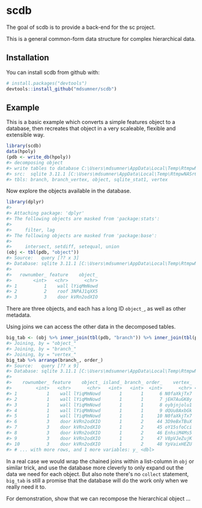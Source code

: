 
<!-- README.md is generated from README.Rmd. Please edit that file -->
scdb
====

The goal of scdb is to provide a back-end for the sc project.

This is a general common-form data structure for complex hierarchical data.

Installation
------------

You can install scdb from github with:

``` r
# install.packages("devtools")
devtools::install_github("mdsumner/scdb")
```

Example
-------

This is a basic example which converts a simple features object to a database, then recreates that object in a very scaleable, flexible and extensible way.

``` r
library(scdb)
data(hpoly)
(pdb <- write_db(hpoly))
#> decomposing object
#> write tables to database C:\Users\mdsumner\AppData\Local\Temp\RtmpwNASr6\fileb601b0797.sqlite
#> src:  sqlite 3.11.1 [C:\Users\mdsumner\AppData\Local\Temp\RtmpwNASr6\fileb601b0797.sqlite]
#> tbls: branch, branch_vertex, object, sqlite_stat1, vertex
```

Now explore the objects available in the database.

``` r
library(dplyr)
#> 
#> Attaching package: 'dplyr'
#> The following objects are masked from 'package:stats':
#> 
#>     filter, lag
#> The following objects are masked from 'package:base':
#> 
#>     intersect, setdiff, setequal, union
(obj <- tbl(pdb, "object"))
#> Source:   query [?? x 3]
#> Database: sqlite 3.11.1 [C:\Users\mdsumner\AppData\Local\Temp\RtmpwNASr6\fileb601b0797.sqlite]
#> 
#>   rownumber_ feature    object_
#>        <int>   <chr>      <chr>
#> 1          1    wall lYiqMmNowd
#> 2          2    roof 3NPAJ1qXX5
#> 3          3    door kVRn2odXIO
```

There are three objects, and each has a long ID `object_`, as well as other metadata.

Using joins we can access the other data in the decomposed tables.

``` r
big_tab <- (obj %>% inner_join(tbl(pdb, "branch")) %>% inner_join(tbl(pdb, "branch_vertex")) %>% inner_join(tbl(pdb, "vertex")))
#> Joining, by = "object_"
#> Joining, by = "branch_"
#> Joining, by = "vertex_"
big_tab %>% arrange(branch_, order_)
#> Source:   query [?? x 9]
#> Database: sqlite 3.11.1 [C:\Users\mdsumner\AppData\Local\Temp\RtmpwNASr6\fileb601b0797.sqlite]
#> 
#>    rownumber_ feature    object_ island_ branch_ order_    vertex_    x_
#>         <int>   <chr>      <chr>   <int>   <int>  <int>      <chr> <dbl>
#> 1           1    wall lYiqMmNowd       1       1      6 N0faXkjTx7   7.0
#> 2           1    wall lYiqMmNowd       1       1      7 jEH7AuGK8y  13.0
#> 3           1    wall lYiqMmNowd       1       1      8 oybjnjolu1  13.0
#> 4           1    wall lYiqMmNowd       1       1      9 dQUu8AxbGk   7.0
#> 5           1    wall lYiqMmNowd       1       1     10 N0faXkjTx7   7.0
#> 6           3    door kVRn2odXIO       1       2     44 3D9eBxTBuX  18.4
#> 7           3    door kVRn2odXIO       1       2     45 oY15sfoCci  18.6
#> 8           3    door kVRn2odXIO       1       2     46 EnhsiM4Ms5  18.8
#> 9           3    door kVRn2odXIO       1       2     47 V8pVJeZujK  18.8
#> 10          3    door kVRn2odXIO       1       2     48 YpVaixHEZU  18.6
#> # ... with more rows, and 1 more variables: y_ <dbl>
```

In a real case we would wrap the chained joins within a list-column in `obj` or similar trick, and use the database more cleverly to only expand out the data we need for each object. But also note there's no `collect` statement, `big_tab` is still a promise that the database will do the work only when we really need it to.

For demonstration, show that we can recompose the hierarchical object ...
